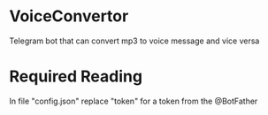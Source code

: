 # VoiceConvertor
Telegram bot that can convert mp3 to voice message and vice versa
# Required Reading
In file "config.json" replace "token" for a token from the @BotFather
